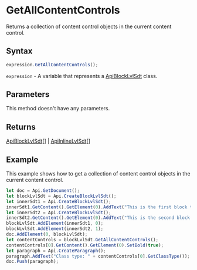 # GetAllContentControls

Returns a collection of content control objects in the current content control.

## Syntax

```javascript
expression.GetAllContentControls();
```

`expression` - A variable that represents a [ApiBlockLvlSdt](../ApiBlockLvlSdt.md) class.

## Parameters

This method doesn't have any parameters.

## Returns

[ApiBlockLvlSdt](../../ApiBlockLvlSdt/ApiBlockLvlSdt.md)[] \| [ApiInlineLvlSdt](../../ApiInlineLvlSdt/ApiInlineLvlSdt.md)[]

## Example

This example shows how to get a collection of content control objects in the current content control.

```javascript editor-docx
let doc = Api.GetDocument();
let blockLvlSdt = Api.CreateBlockLvlSdt();
let innerSdt1 = Api.CreateBlockLvlSdt();
innerSdt1.GetContent().GetElement(0).AddText("This is the first block text content control.");
let innerSdt2 = Api.CreateBlockLvlSdt();
innerSdt2.GetContent().GetElement(0).AddText("This is the second block text content control.");
blockLvlSdt.AddElement(innerSdt1, 0);
blockLvlSdt.AddElement(innerSdt2, 1);
doc.AddElement(0, blockLvlSdt);
let contentControls = blockLvlSdt.GetAllContentControls();
contentControls[0].GetContent().GetElement(0).SetBold(true);
let paragraph = Api.CreateParagraph();
paragraph.AddText("Class type: " + contentControls[0].GetClassType());
doc.Push(paragraph);
```
